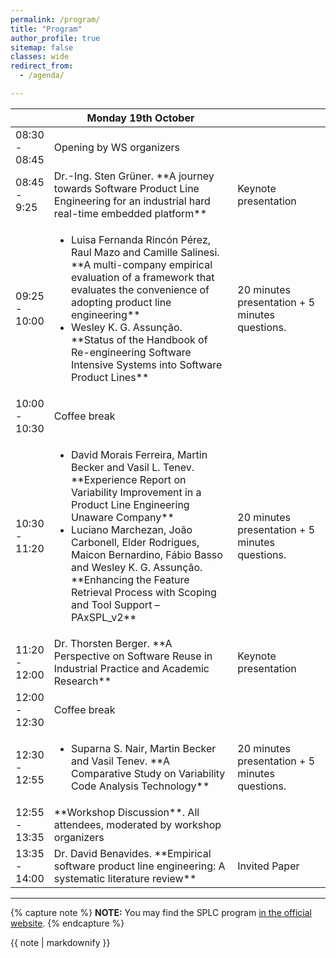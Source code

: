 ```yaml
---
permalink: /program/
title: "Program"
author_profile: true
sitemap: false
classes: wide
redirect_from: 
  - /agenda/

---
```


<table>
<colgroup>
	<col width="10%" />
	<col width="60%" />
	<col width="30%" />
</colgroup>
<thead>
<tr class="header">
	<th></th>
	<th>Monday 19th October</th>
	<th></th>
</tr>
</thead>
<tbody>
<tr>
	<td markdown="span">08:30 - 08:45</td>
	<td markdown="span">Opening by WS organizers</td>
	<td></td>
</tr>
<tr>
	<td markdown="span">08:45 - 9:25</td>
	<td markdown="span">Dr.-Ing. Sten Grüner. **A journey towards Software Product Line Engineering for an industrial hard real-time embedded platform**</td>
	<td>Keynote presentation</td>
</tr>
<tr>
	<td markdown="span">09:25 - 10:00</td>
	<td><ul>
		<li markdown="span">Luisa Fernanda Rincón Pérez, Raul Mazo and Camille Salinesi. **A multi-company empirical evaluation of a framework that evaluates the convenience of adopting product line engineering**</li>
		<li markdown="span">Wesley K. G. Assunção. **Status of the Handbook of Re-engineering Software Intensive Systems into Software Product Lines**</li>
	</ul></td>
	<td markdown="span">20 minutes presentation + 5 minutes questions.</td>
</tr>
<tr>
	<td markdown="span">10:00 - 10:30</td>
	<td markdown="span">Coffee break</td>
	<td></td>
</tr>
<tr>
	<td markdown="span">10:30 - 11:20</td>
	<td><ul>
		<li markdown="span">David Morais Ferreira, Martin Becker and Vasil L. Tenev. **Experience Report on Variability Improvement in a Product Line Engineering Unaware Company**</li>
		<li markdown="span">Luciano Marchezan, João Carbonell, Elder Rodrigues, Maicon Bernardino, Fábio Basso and Wesley K. G. Assunção. **Enhancing the Feature Retrieval Process with Scoping and Tool Support – PAxSPL_v2**</li>
	</ul></td>
	<td markdown="span">20 minutes presentation + 5 minutes questions.</td>
</tr>
<tr>
	<td markdown="span">11:20 - 12:00</td>
	<td markdown="span">Dr. Thorsten Berger. **A Perspective on Software Reuse in Industrial Practice and Academic Research**</td>
	<td>Keynote presentation</td>
</tr>
<tr>
	<td markdown="span">12:00 - 12:30</td>
	<td markdown="span">Coffee break</td>
	<td></td>
</tr>
<tr>
	<td markdown="span">12:30 - 12:55</td>
	<td><ul>
		<li markdown="span">Suparna S. Nair, Martin Becker and Vasil Tenev. **A Comparative Study on Variability Code Analysis Technology**</li>
	</ul></td>
	<td markdown="span">20 minutes presentation + 5 minutes questions.</td>
</tr>
<tr>
	<td markdown="span">12:55 - 13:35</td>
	<td markdown="span">**Workshop Discussion**. All attendees, moderated by workshop organizers</td>
	<td></td>
</tr>
<tr>
	<td markdown="span">13:35 - 14:00</td>
	<td markdown="span">Dr. David Benavides. **Empirical software product line engineering: A systematic literature review**</td>
	<td>Invited Paper</td>
</tr>
</tbody>
</table>

<hr/>

{% capture note %}
**NOTE:** You may find the SPLC program [in the official website](https://splc2020.net/program/detailed-program/).
{% endcapture %}
<div class="notice--success">{{ note | markdownify }}</div>